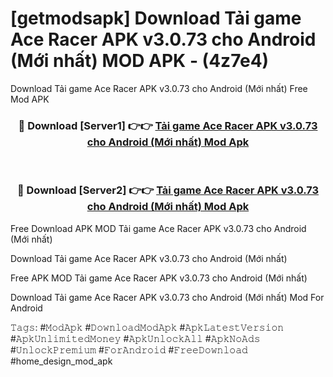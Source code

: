 # [getmodsapk] Download Tải game Ace Racer APK v3.0.73 cho Android (Mới nhất) MOD APK - (4z7e4)
Download Tải game Ace Racer APK v3.0.73 cho Android (Mới nhất) Free Mod APK

<div align="center">
<h3>🔴 Download [Server1] 👉👉 <a href="https://apk-comot.site?title=Tải_game_Ace_Racer_APK_v3.0.73_cho_Android_(Mới_nhất)">Tải game Ace Racer APK v3.0.73 cho Android (Mới nhất) Mod Apk</a></h3><br>

<h3>🔴 Download [Server2] 👉👉 <a href="https://apk-comot.site?title=Tải_game_Ace_Racer_APK_v3.0.73_cho_Android_(Mới_nhất)">Tải game Ace Racer APK v3.0.73 cho Android (Mới nhất) Mod Apk</a></h3>
</div>


Free Download APK MOD Tải game Ace Racer APK v3.0.73 cho Android (Mới nhất)

Download Tải game Ace Racer APK v3.0.73 cho Android (Mới nhất) 

Free APK MOD Tải game Ace Racer APK v3.0.73 cho Android (Mới nhất) 

Download Tải game Ace Racer APK v3.0.73 cho Android (Mới nhất) Mod For Android

𝚃𝚊𝚐𝚜: #𝙼𝚘𝚍𝙰𝚙𝚔 #𝙳𝚘𝚠𝚗𝚕𝚘𝚊𝚍𝙼𝚘𝚍𝙰𝚙𝚔 #𝙰𝚙𝚔𝙻𝚊𝚝𝚎𝚜𝚝𝚅𝚎𝚛𝚜𝚒𝚘𝚗 #𝙰𝚙𝚔𝚄𝚗𝚕𝚒𝚖𝚒𝚝𝚎𝚍𝙼𝚘𝚗𝚎𝚢 #𝙰𝚙𝚔𝚄𝚗𝚕𝚘𝚌𝚔𝙰𝚕𝚕 #𝙰𝚙𝚔𝙽𝚘𝙰𝚍𝚜 #𝚄𝚗𝚕𝚘𝚌𝚔𝙿𝚛𝚎𝚖𝚒𝚞𝚖 #𝙵𝚘𝚛𝙰𝚗𝚍𝚛𝚘𝚒𝚍 #𝙵𝚛𝚎𝚎𝙳𝚘𝚠𝚗𝚕𝚘𝚊𝚍 #home_design_mod_apk